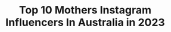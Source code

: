 ---
title: Top 10 Mothers Instagram Influencers In Australia in 2023
description: >-
  Find top mothers Instagram influencers in Australia in 2023. Most popular hashtags: #rawmotherhood #bodypositivity #celebrate.
platform: Instagram
hits: 582
text_top: See the best Instagram influencers on inBeat.
text_bottom: Our platform holds 582 Instagram influencers like this in Australia for you to connect with.
profiles:
  - username: "chonaandmykids"
    fullname: >-
      Chona
    bio: >-
      YouTube content creator | mother of 3 📷Vlogger 🇵🇭Filipina mum 💌chonaandmykids03@gmail.com 📍Australia 🇦🇺
    location: "Australia"
    followers: 85855
    engagement: 1263
    commentsToLikes: 0.037630
    id: ck0w27zo9n1i30i1949zcabx5
    verified: false
    hashtags: "#busybees, #allthingholly, #ttb, #selftaught"
  - username: "summertimenic"
    fullname: >-
      Nicole
    bio: >-
      Fifty something blonde discovering city life 💃🥳mother💑stylist👗👠funpreneur🍾🎉advocate for body positivity 💞✌️BNE,Australia🇦🇺
    location: "Australia"
    followers: 3776
    engagement: 1446
    commentsToLikes: 0.244794
    id: ck14j94c4j6al0i19cvkbgm9i
    verified: false
    hashtags: "#zimmermann, #healthylifestyle, #sunshine, #celebrate"
  - username: "mrs_lady_luxe"
    fullname: >-
      Sarah Belle
    bio: >-
      ⋆ Australian | Mike ♡ ⋆ Professional TV Extra ☆ ⋆ Liberated Wife & Mother ⚭ ⋆ Thick & Proud ✌︎ ⋆ No Shame In Embracing My Body & Sexuality ♛
    location: "Australia"
    followers: 50957
    engagement: 272
    commentsToLikes: 0.057411
    id: ck6u6mmnwghkb0j7196ldlqhx
    verified: false
    hashtags: "#bodydiversity, #fashioninfluencer, #womensupportingwomen, #stopthestigma"
  - username: "leah.camenzuli"
    fullname: >-
      Leah Camenzuli
    bio: >-
      Wife ♡ Mother Trainer at @activespiritmalta For collabs ✉️ @islandtalentagency Currently: Maternity Leave Nike Lover & Coffee Addict ☕️
    location: "Australia"
    followers: 7027
    engagement: 733
    commentsToLikes: 0.083975
    id: ckap22992x2gf0i78odommazn
    verified: false
    hashtags: "#thirdtrimester, #finalcountdown, #perfectcup, #bonappetit"
  - username: "eliseknowles"
    fullname: >-
      ELISE
    bio: >-
      #mymirroredmemories • Musings of a mother ♕ • Fitness, lifestyle & self-care ♡ • Encouraging conversation ❁ • Perth, AUS
    location: "Australia"
    followers: 26916
    engagement: 252
    commentsToLikes: 0.130715
    id: ck5c2h2kdx8z60i11l52xyxsw
    verified: false
    hashtags: "#thisismotherly, #empoweringwomen, #honestlymothering, #momemtsandmemories"
  - username: "montanalower"
    fullname: >-
      montana 🌻 alternative living
    bio: >-
      engineer 🌱 earth mother living with purpose, inspiring others On The Way @muralsforchange @bluem_au
    location: "Australia"
    followers: 189226
    engagement: 683
    commentsToLikes: 0.011151
    id: ck0tvik0zbiei0i194fcwxoyv
    verified: false
    hashtags: "#wordsbymontana, #rawmotherhood, #mooncakethebus, #motherhood"
  - username: "macarenapaz.xo"
    fullname: >-
      Macarena
    bio: >-
      🧿Fashion | lifestyle | Travel | Motherhood Represented by @vive_management Collab-contact@vivemanagement.com.au #melbourne #contentcreator
    location: "Australia"
    followers: 29523
    engagement: 201
    commentsToLikes: 0.272949
    id: ck138kandgn5w0i19v036t07c
    verified: false
    hashtags: "#reels, #ad, #latina, #gifted"
  - username: "whatsforstyle"
    fullname: >-
      Purva Nakhasi | Sydney Blogger
    bio: >-
      Here to share what I love | Fashion - Motherhood - Travel 📍Present: Sydney, Australia Past: India, UK, Singapore ✉️ DM/email for collaboration
    location: "Australia"
    followers: 6408
    engagement: 541
    commentsToLikes: 0.271025
    id: ck0u9v9e6avii0i19xklwza17
    verified: false
    hashtags: "#mybrotherswe"
  - username: "sophieleaphotography"
    fullname: >-
      Sophie Lea Photography
    bio: >-
      Please ask permission to share my images 🙏🏻 ⛅️Natural Light studio in Mosman, Sydney 🌞 Outdoor family sessions 👩🏽‍🤝‍👩🏼🧍🏽Mother of 3 2020 Fully Booked
    location: "Australia"
    followers: 25485
    engagement: 553
    commentsToLikes: 0.031521
    id: ck9h9tf7m9wbk0j78mtpi108x
    verified: false
    hashtags: "#dreamteam"
  - username: "dralexhynes"
    fullname: >-
      Dr Alex Hynes-Bondi Vet 🇦🇺
    bio: >-
      🐾 Veterinary Emergency📍AES Brisbane 🇦🇺 👊🏼Fitness|Motherhood| Mindset 🎥 Stories of critically ill pets @bondi_vet 🩺 Co-Fndr Vet Success Academy
    location: "Australia"
    followers: 30547
    engagement: 318
    commentsToLikes: 0.048352
    id: ck5hgf5m72g0w0i11f5qxbf0z
    verified: false
    hashtags: "#vettech, #veterinarian, #vetstudent, #vetlife"
---